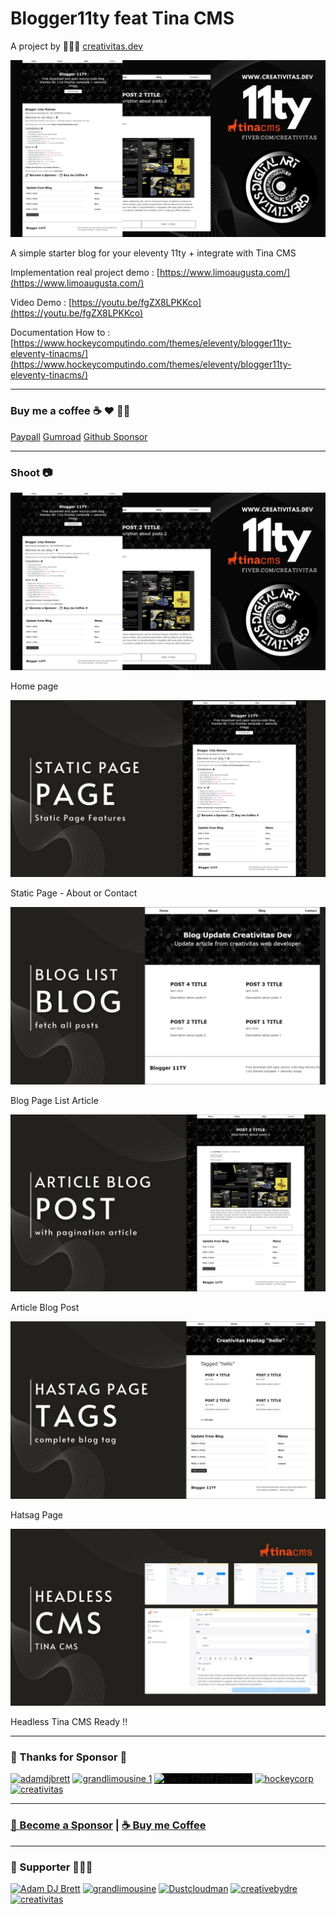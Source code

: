 # Blogger11ty feat Tina CMS

A project by 👩🏻‍🚀 [creativitas.dev](https://creativitas.dev)

![eleventy blog tina cms starter](shoot/1.jpg)

A simple starter blog for your eleventy 11ty + integrate with Tina CMS

Implementation real project demo : [https://www.limoaugusta.com/](https://www.limoaugusta.com/)

Video Demo : [https://youtu.be/fgZX8LPKKco](https://youtu.be/fgZX8LPKKco)

Documentation How to : [https://www.hockeycomputindo.com/themes/eleventy/blogger11ty-eleventy-tinacms/](https://www.hockeycomputindo.com/themes/eleventy/blogger11ty-eleventy-tinacms/)

---

### Buy me a coffee ☕️ ❤️  ✌🏻 

[Paypall](https://www.paypal.com/cgi-bin/webscr?cmd=_s-xclick&hosted_button_id=JVZVXBC4N9DAN) [Gumroad](https://creativitaz.gumroad.com/l/coffee) [Github Sponsor](https://github.com/sponsors/mesinkasir)

---

### Shoot 📷

![eleventy blog tina cms starter](shoot/1.jpg)

Home page

![eleventy blog tina cms starter](shoot/2.jpg)

Static Page - About or Contact

![eleventy blog tina cms starter](shoot/3.jpg)

Blog Page List Article

![eleventy blog tina cms starter](shoot/4.jpg)

Article Blog Post

![eleventy blog tina cms starter](shoot/5.jpg)

Hatsag Page

![eleventy blog tina cms starter](shoot/6.jpg)

Headless Tina CMS Ready !!

----

### 💖 Thanks for Sponsor 🤞 

<a href="https://www.adamdjbrett.com/" target="_blank"><img src="https://github.com/adamdjbrett/adamdjbrett.github.io/blob/master/assets/img/open-graph-logo.png?raw=true" alt="adamdjbrett" width="195" height="195"/></a> <a href="https://www.grandlimousine.com/" target="_blank"><img src="https://avatars.githubusercontent.com/u/136876765?v=4" alt="grandlimousine 1" width="195" height="195"/></a> <a href="https://cfo.tf/" target="_blank"><img style="background-color:black;" src="https://res.cloudinary.com/dxzzbiy9d/image/upload/f_webp/v1712407675/2-removebg-preview_hbnowz.png" alt="Swiss Chief Financial" width="195" height="195"/></a> <a href="https://www.hockeycomputindo.com/themes/" target="_blank"><img src="https://www.hockeycomputindo.com/img/hockeycompcarwebsite.jpg" alt="hockeycorp" width="195" height="195"/></a> <a href="https://fiverr.com/creativitas/" target="_blank"><img src="https://creativitas.github.io//assets/img/creativitaswebdev.webp" alt="creativitas" width="195" height="195"/></a>

----

### [🚀 Become a Sponsor](https://github.com/sponsors/mesinkasir) | [☕ Buy me Coffee](https://www.paypal.com/cgi-bin/webscr?cmd=_s-xclick&hosted_button_id=JVZVXBC4N9DAN)

----

### 🥇 Supporter 👨🏻‍🚀

<a href="https://github.com/adamdjbrett"><img src="https://avatars.githubusercontent.com/u/22662978?v=4" alt="Adam DJ Brett" width="80" height="80"/></a> <a href="https://github.com/grandlimo/"><img src="https://avatars.githubusercontent.com/u/136876765?v=4" width="80" height="80" alt="grandlimousine"/></a> <a href="https://github.com/Dustcloudman"><img alt="Dustcloudman" src="https://avatars.githubusercontent.com/u/103728037?v=4" width="80" height="80"/></a> <a href="https://github.com/creativebydre"><img alt="creativebydre" src="https://avatars.githubusercontent.com/u/70264436?v=4" width="80" height="80"/></a> <a href="https://github.com/creativitas"><img alt="creativitas" src="https://avatars.githubusercontent.com/u/112189857?v=4" width="80" height="80"/></a>

